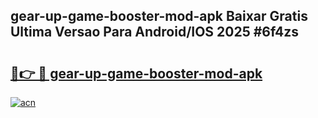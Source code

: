 ## gear-up-game-booster-mod-apk Baixar Gratis Ultima Versao Para Android/IOS 2025 #6f4zs

# <h2><a href="https://ainizakaria.my?title=gear-up-game-booster-mod-apk&ref=20M">🔗👉 🔴 gear-up-game-booster-mod-apk</a></h2>

[![acn](https://github.com/user-attachments/assets/0f9c940e-d8b0-45ae-aac7-cd30a18b3e1c)](https://ainizakaria.my?title=gear-up-game-booster-mod-apk&ref=20M)

